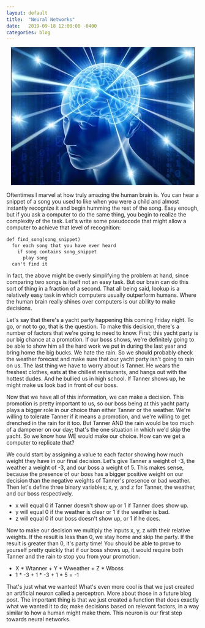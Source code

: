 ```yaml
---
layout: default
title:  "Neural Networks"
date:   2019-09-18 12:00:00 -0400
categories: blog
---
```

<p align="center"><span class="image fit"><img src="/assets/galaxy_brain.jpg" alt="" /></span></p>
<p>
  Oftentimes I marvel at how truly amazing the human brain is. You can hear a snippet of a song you used to like when you were a child and almost instantly recognize it and begin humming the rest of the song. Easy enough, but if you ask a computer to do the same thing, you begin to realize the complexity of the task. Let's write some pseudocode that might allow a computer to achieve that level of recognition:
</p>
  
    def find_song(song_snippet)
      for each song that you have ever heard
        if song contains song_snippet
          play song
      can't find it 
    
<p>
  In fact, the above might be overly simplifying the problem at hand, since comparing two songs is itself not an easy task. But our brain can do this sort of thing in a fraction of a second. That all being said, lookup is a relatively easy task in which computers usually outperform humans. Where the human brain really shines over computers is our ability to make decisions.
</p>
<p>
  Let's say that there's a yacht party happening this coming Friday night. To go, or not to go, that is the question. To make this decision, there's a number of factors that we're going to need to know. First; this yacht party is our big chance at a promotion. If our boss shows, we're definitely going to be able to show him all the hard work we put in during the last year and bring home the big bucks. We hate the rain. So we should probably check the weather forecast and make sure that our yacht party isn't going to rain on us. The last thing we have to worry about is Tanner. He wears the freshest clothes, eats at the chillest restaurants, and hangs out with the hottest dudes. And he bullied us in high school. If Tanner shows up, he might make us look bad in front of our boss. 
</p>
<p>
  Now that we have all of this information, we can make a decision. This promotion is pretty important to us, so our boss being at this yacht party plays a bigger role in our choice than either Tanner or the weather. We're willing to tolerate Tanner if it means a promotion, and we're willing to get drenched in the rain for it too. But Tanner AND the rain would be too much of a dampener on our day; that's the one situation in which we'd skip the yacht. So we know how WE would make our choice. How can we get a computer to replicate that? 
</p>
<p>
  We could start by assigning a value to each factor showing how much weight they have in our final decision. Let's give Tanner a weight of -3, the weather a weight of -3, and our boss a weight of 5. This makes sense, because the presence of our boss has a bigger positive weight on our decision than the negative weights of Tanner's presence or bad weather. Then let's define three binary variables; x, y, and z for Tanner, the weather, and our boss respectively. 
</p>
<ul>
  <li>x will equal 0 if Tanner doesn't show up or 1 if Tanner does show up.</li> 
  <li>y will equal 0 if the weather is clear or 1 if the weather is bad.</li>
  <li>z will equal 0 if our boss doesn't show up, or 1 if he does.</li>
</ul>
<p>
  Now to make our decision we multiply the inputs x, y, z with their relative weights. If the result is less than 0, we stay home and skip the party. If the result is greater than 0, it's party time! You should be able to prove to yourself pretty quickly that if our boss shows up, it would require both Tanner and the rain to stop you from your promotion. 
</p>
<ul>
  <li>X * Wtanner + Y * Wweather + Z * Wboss</li>
  <li>1 * -3 + 1 * -3 + 1 * 5 = -1</li>
</ul>
<p>
  That's just what we wanted! What's even more cool is that we just created an artificial neuron called a perceptron. More about those in a future blog post. The important thing is that we just created a function that does exactly what we wanted it to do; make decisions based on relevant factors, in a way similar to how a human might make them. This neuron is our first step towards neural networks.
</p>